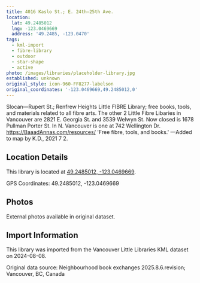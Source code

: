 ```yaml
---
title: 4016 Kaslo St.; E. 24th—25th Ave.
location:
  lat: 49.2485012
  lng: -123.0469669
  address: '49.2485, -123.0470'
tags:
  - kml-import
  - fibre-library
  - outdoor
  - star-shape
  - active
photo: /images/libraries/placeholder-library.jpg
established: unknown
original_style: icon-960-FF8277-labelson
original_coordinates: '-123.0469669,49.2485012,0'
---
```

Slocan—Rupert St.;
Renfrew Heights Little FIBRE Library; free books, tools, and materials related to all fibre arts.
The other 2 Little Fibre Libaries in Vancouver are 2821 E. Georgia St. and 3539 Welwyn St.
Now closed is 1678 Pullman Porter St.
In N. Vancouver is one at 742 Wellington Dr.
https://BaaadAnnas.com/resources/
'Free fibre, tools, and books.'
—Added to map by K.D., 2021 7 2.  

## Location Details

This library is located at [49.2485012, -123.0469669](https://www.google.com/maps?q=49.2485012,-123.0469669).

GPS Coordinates: 49.2485012, -123.0469669

## Photos

External photos available in original dataset.

## Import Information

This library was imported from the Vancouver Little Libraries KML dataset on 2024-08-08.

Original data source: Neighbourhood book exchanges 2025.8.6.revision; Vancouver, BC, Canada
